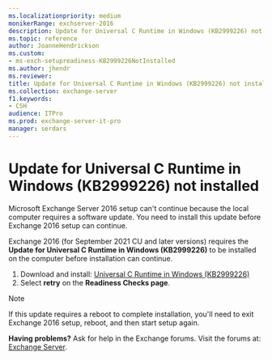 ```yaml
---
ms.localizationpriority: medium
monikerRange: exchserver-2016
description: Update for Universal C Runtime in Windows (KB2999226) not installed
ms.topic: reference
author: JoanneHendrickson
ms.custom:
- ms-exch-setupreadiness-KB2999226NotInstalled
ms.author: jhendr
ms.reviewer:
title: Update for Universal C Runtime in Windows (KB2999226) not installed
ms.collection: exchange-server
f1.keywords:
- CSH
audience: ITPro
ms.prod: exchange-server-it-pro
manager: serdars
---
```


# Update for Universal C Runtime in Windows (KB2999226) not installed

Microsoft Exchange Server 2016 setup can't continue because the local computer requires a software update. You need to install this update before Exchange 2016 setup can continue.

Exchange 2016 (for September 2021 CU and later versions) requires the **Update for Universal C Runtime in Windows (KB2999226)** to be installed on the computer before installation can continue.

1. Download and install: [Universal C Runtime in Windows (KB2999226)](https://support.microsoft.com/topic/update-for-universal-c-runtime-in-windows-c0514201-7fe6-95a3-b0a5-287930f3560c)
2. Select **retry** on the **Readiness Checks page**.

> [!NOTE]
> If this update requires a reboot to complete installation, you'll need to exit Exchange 2016 setup, reboot, and then start setup again.

**Having problems?** Ask for help in the Exchange forums. Visit the forums at: [Exchange Server](https://social.technet.microsoft.com/forums/office/home?category=exchangeserver).
